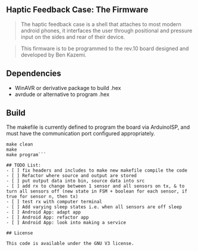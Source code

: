 ## Haptic Feedback Case: The Firmware
> The haptic feedback case is a shell that attaches to most modern android phones, it interfaces the user through positional and pressure input on the sides and rear of their device.   

> This firmware is to be programmed to the rev.10 board designed and developed by Ben Kazemi. 

## Dependencies
- WinAVR or derivative package to build .hex
- avrdude or alternative to program .hex 

## Build
The makefile is currently defined to program the board via ArduinoISP, and must have the communication port configured appropriately. 

```fuck
make clean
make 
make program```

## TODO List:
- [ ] fix headers and includes to make new makefile compile the code
- [ ] Refactor where source and output are stored
- [ ] put output data into bin, source data into src
- [ ] add rx to change between 1 sensor and all sensors on tx, & to turn all sensors off (new state in FSM + boolean for each sensor, if true for sensor n, then tx)
- [ ] test rx with computer terminal 
- [ ] Add varying sleep states i.e. when all sensors are off sleep
- [ ] Android App: adapt app 
- [ ] Android App: refactor app 
- [ ] Android App: look into making a service

## License 

This code is available under the GNU V3 license. 
